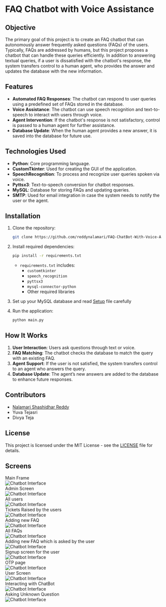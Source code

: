 
# FAQ Chatbot with Voice Assistance

## Objective
The primary goal of this project is to create an FAQ chatbot that can autonomously answer frequently asked questions (FAQs) of the users. Typically, FAQs are addressed by humans, but this project proposes a chatbot that can handle these queries efficiently. In addition to answering textual queries, if a user is dissatisfied with the chatbot's response, the system transfers control to a human agent, who provides the answer and updates the database with the new information.

## Features
- **Automated FAQ Responses**: The chatbot can respond to user queries using a predefined set of FAQs stored in the database.
- **Voice Assistance**: The chatbot can use speech recognition and text-to-speech to interact with users through voice.
- **Agent Intervention**: If the chatbot's response is not satisfactory, control is passed to a human agent for further assistance.
- **Database Update**: When the human agent provides a new answer, it is saved into the database for future use.

## Technologies Used
- **Python**: Core programming language.
- **CustomTkinter**: Used for creating the GUI of the application.
- **SpeechRecognition**: To process and recognize user queries spoken via voice.
- **Pyttsx3**: Text-to-speech conversion for chatbot responses.
- **MySQL**: Database for storing FAQs and updating queries.
- **SMTP**: Used for email integration in case the system needs to notify the user or the agent.

## Installation

1. Clone the repository:
   ```bash
   git clone https://github.com/reddynalamari/FAQ-ChatBot-With-Voice-Assistant
   ```
2. Install required dependencies:
   ```bash
   pip install -r requirements.txt
   ```
   - `requirements.txt` includes:
     - `customtkinter`
     - `speech_recognition`
     - `pyttsx3`
     - `mysql-connector-python`
     - Other required libraries

3. Set up your MySQL database and read [Setup](setup.txt) file carefully

4. Run the application:
   ```bash
   python main.py
   ```

## How It Works

1. **User Interaction**: Users ask questions through text or voice.
2. **FAQ Matching**: The chatbot checks the database to match the query with an existing FAQ.
3. **Agent Support**: If the user is not satisfied, the system transfers control to an agent who answers the query.
4. **Database Update**: The agent’s new answers are added to the database to enhance future responses.

## Contributors
- [Nalamari Shashidhar Reddy](https://github.com/reddynalamari)
- Yuva Tejasri
- Divya Teja

## License
This project is licensed under the MIT License - see the [LICENSE](LICENSE) file for details.

## Screens
Main Frame<br>
![Chatbot Interface](./images/Picture1.png)<br>
Admin Screen<br>
![Chatbot Interface](./images/Picture2.png)<br>
All users<br>
![Chatbot Interface](./images/Picture3.png)<br>
Tickets Raised by the users<br>
![Chatbot Interface](./images/Picture4.png)<br>
Adding new FAQ<br>
![Chatbot Interface](./images/Picture5.png)<br>
All FAQs<br>
![Chatbot Interface](./images/Picture6.png)<br>
Adding new FAQ which is asked by the user<br>
![Chatbot Interface](./images/Picture7.png)<br>
Signup screen for the user<br>
![Chatbot Interface](./images/Picture8.png)<br>
OTP page<br>
![Chatbot Interface](./images/Picture9.png)<br>
User Screen<br>
![Chatbot Interface](./images/Picture10.png)<br>
Interacting with ChatBot<br>
![Chatbot Interface](./images/Picture11.png)<br>
Asking Unknown Question<br>
![Chatbot Interface](./images/Picture12.png)<br>
